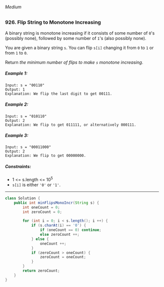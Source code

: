 ###### Medium

### 926. Flip String to Monotone Increasing

A binary string is monotone increasing if it consists of some number of `0`'s (possibly none), followed by some number of `1`'s (also possibly none).

You are given a binary string `s`. You can flip `s[i]` changing it from `0` to `1` or from `1` to `0`.

Return _the minimum number of flips to make `s` monotone increasing_.

 

##### Example 1:
```
Input: s = "00110"
Output: 1
Explanation: We flip the last digit to get 00111.
```
##### Example 2:
```
Input: s = "010110"
Output: 2
Explanation: We flip to get 011111, or alternatively 000111.
```
##### Example 3:
```
Input: s = "00011000"
Output: 2
Explanation: We flip to get 00000000.
``` 

##### Constraints:

- 1 <= s.length <= 10<sup>5</sup>
- `s[i]` is either `'0'` or `'1'`.

***

```java
class Solution {
    public int minFlipsMonoIncr(String s) {
        int oneCount = 0;
        int zeroCount = 0;
        
        for (int i = 0; i < s.length(); i ++) {
            if (s.charAt(i) == '0') {
                if (oneCount == 0) continue;
                else zeroCount ++;
            } else {
                oneCount ++;
            }
            if (zeroCount > oneCount) {
                zeroCount = oneCount;
            }
        }
        return zeroCount;
    }
}
```
